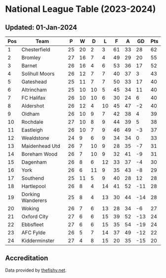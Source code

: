 # National League Table (2023-2024)
## Updated: 01-Jan-2024

| Pos | Team | P | W | D | L | F | A | GD | Pts |
| --- | --- | --- | --- | --- | --- | --- | --- | --- | --- |
| 1 | Chesterfield | 25 | 20 | 2 | 3 | 61 | 33 | 28 | 62 |
| 2 | Bromley | 27 | 16 | 7 | 4 | 49 | 29 | 20 | 55 |
| 3 | Barnet | 26 | 16 | 4 | 6 | 53 | 36 | 17 | 52 |
| 4 | Solihull Moors | 26 | 12 | 7 | 7 | 40 | 37 | 3 | 43 |
| 5 | Gateshead | 25 | 11 | 7 | 7 | 50 | 33 | 17 | 40 |
| 6 | Altrincham | 25 | 10 | 10 | 5 | 45 | 34 | 11 | 40 |
| 7 | FC Halifax | 26 | 10 | 10 | 6 | 30 | 24 | 6 | 40 |
| 8 | Aldershot | 26 | 12 | 4 | 10 | 45 | 47 | -2 | 40 |
| 9 | Oldham | 26 | 10 | 9 | 7 | 42 | 38 | 4 | 39 |
| 10 | Rochdale | 27 | 10 | 8 | 9 | 44 | 39 | 5 | 38 |
| 11 | Eastleigh | 26 | 10 | 7 | 9 | 46 | 49 | -3 | 37 |
| 12 | Wealdstone | 24 | 9 | 6 | 9 | 34 | 34 | 0 | 33 |
| 13 | Maidenhead Utd | 26 | 7 | 10 | 9 | 28 | 35 | -7 | 31 |
| 14 | Boreham Wood | 26 | 7 | 10 | 9 | 32 | 41 | -9 | 31 |
| 15 | Dagenham | 26 | 8 | 6 | 12 | 33 | 37 | -4 | 30 |
| 16 | York | 26 | 6 | 11 | 9 | 35 | 43 | -8 | 29 |
| 17 | Southend | 25 | 11 | 5 | 9 | 40 | 28 | 12 | 28 |
| 18 | Hartlepool | 26 | 8 | 4 | 14 | 41 | 52 | -11 | 28 |
| 19 | Dorking Wanderers | 25 | 8 | 4 | 13 | 30 | 44 | -14 | 28 |
| 20 | Woking | 26 | 7 | 6 | 13 | 28 | 34 | -6 | 27 |
| 21 | Oxford City | 27 | 6 | 6 | 15 | 39 | 52 | -13 | 24 |
| 22 | Ebbsfleet | 27 | 6 | 6 | 15 | 35 | 54 | -19 | 24 |
| 23 | AFC Fylde | 26 | 5 | 7 | 14 | 37 | 49 | -12 | 22 |
| 24 | Kidderminster | 27 | 4 | 8 | 15 | 20 | 35 | -15 | 20 |

## Accreditation 

Data provided by [thefishy.net](https://www.thefishy.net/).
